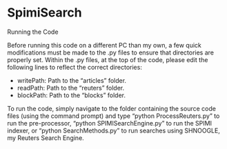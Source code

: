 # SpimiSearch
Running the Code

Before running this code on a different PC than my own, a few quick modifications must be made to the .py files to ensure that directories are properly set.
Within the .py files, at the top of the code, please edit the following lines to reflect the correct directories:
-	writePath: Path to the “articles” folder.
-	readPath: Path to the “reuters” folder.
-	blockPath: Path to the “blocks” folder.

To run the code, simply navigate to the folder containing the source code files (using the command prompt) and type “python ProcessReuters.py” to run the pre-processor, “python SPIMISearchEngine.py” to run the SPIMI indexer, or “python SearchMethods.py” to run searches using SHNOOGLE, my Reuters Search Engine.

